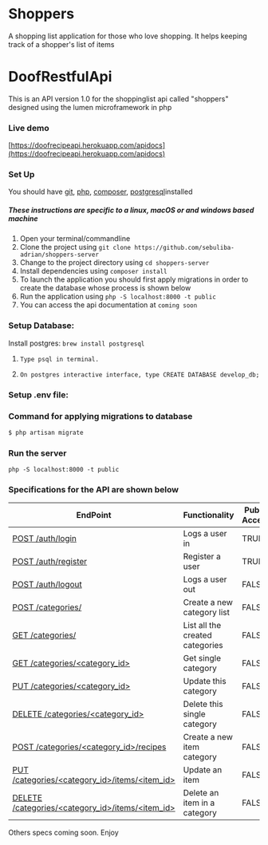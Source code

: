# Shoppers
A shopping list application for those who love shopping. It helps keeping track of a shopper's list of items

# DoofRestfulApi

This is an API version 1.0 for the shoppinglist api called "shoppers" designed using the lumen microframework in php

### Live demo
[https://doofrecipeapi.herokuapp.com/apidocs](https://doofrecipeapi.herokuapp.com/apidocs)


### Set Up
You should have [git](https://git-scm.com/), [php](http://www.php.net/), [composer](https://getcomposer.org/), [postgresql](https://www.postgresql.org/)installed
##### These instructions are specific to a linux, macOS or and windows based machine
1. Open your terminal/commandline
2. Clone the project using `git clone https://github.com/sebuliba-adrian/shoppers-server`
3. Change to the project directory using `cd shoppers-server`
4. Install dependencies using `composer install`
6. To launch the application you should first apply migrations in order to create the database whose process is shown below
7. Run the application using `php -S localhost:8000 -t public`
8. You can access the api documentation at 
`coming soon`


### Setup Database:

Install postgres: ```brew install postgresql```

1. ```Type psql in terminal.```

2. ```On postgres interactive interface, type CREATE DATABASE develop_db;```

### Setup .env file:

### Command for  applying migrations to database

```sh
$ php artisan migrate
```

### Run the server
 ```php -S localhost:8000 -t public```


### Specifications for the API are shown below

| EndPoint | Functionality | Public Access |
| -------- | ------------- | ------------- |
| [ POST /auth/login ](#) | Logs a user in | TRUE |
| [ POST /auth/register ](#) | Register a user | TRUE |
| [ POST /auth/logout ](#) | Logs a user out | FALSE |
| [ POST /categories/ ](#) | Create a new category list | FALSE |
| [ GET /categories/ ](#) | List all the created categories | FALSE |
| [ GET /categories/\<category_id> ](#) | Get single category | FALSE |
| [ PUT /categories/\<category_id> ](#) | Update this category | FALSE |
| [ DELETE /categories/\<category_id> ](#) | Delete this single category | FALSE |
| [ POST /categories/\<category_id>/recipes ](#) | Create a new item category | FALSE |
| [ PUT /categories/\<category_id>/items/<item_id> ](#) | Update an item | FALSE |
| [ DELETE /categories/\<category_id>/items/<item_id> ](#) | Delete an item in a category | FALSE |

Others specs coming soon. Enjoy
